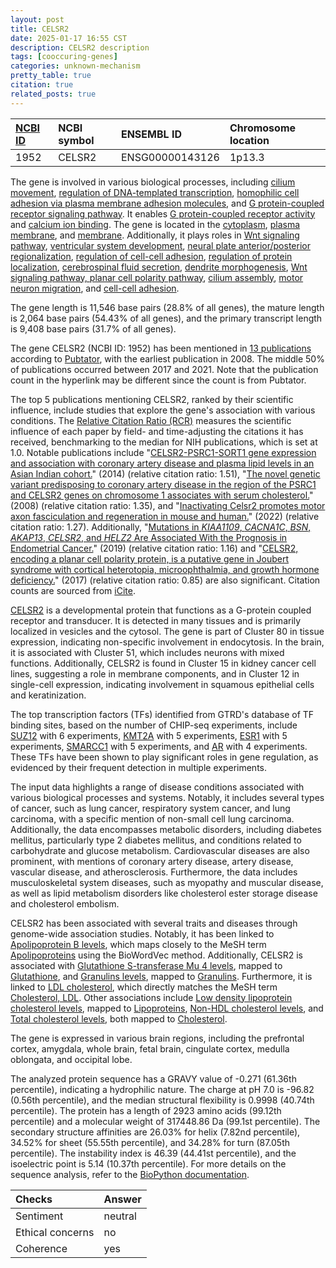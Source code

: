 ```yaml
---
layout: post
title: CELSR2
date: 2025-01-17 16:55 CST
description: CELSR2 description
tags: [cooccuring-genes]
categories: unknown-mechanism
pretty_table: true
citation: true
related_posts: true
---
```




| [NCBI ID](https://www.ncbi.nlm.nih.gov/gene/1952) | NCBI symbol | ENSEMBL ID | Chromosome location |
| :-------- | :------- | :-------- | :------- |
| 1952  | CELSR2 | ENSG00000143126 | 1p13.3 |



The gene is involved in various biological processes, including [cilium movement](https://amigo.geneontology.org/amigo/term/GO:0003341), [regulation of DNA-templated transcription](https://amigo.geneontology.org/amigo/term/GO:0006355), [homophilic cell adhesion via plasma membrane adhesion molecules](https://amigo.geneontology.org/amigo/term/GO:0007156), and [G protein-coupled receptor signaling pathway](https://amigo.geneontology.org/amigo/term/GO:0007186). It enables [G protein-coupled receptor activity](https://amigo.geneontology.org/amigo/term/GO:0004930) and [calcium ion binding](https://amigo.geneontology.org/amigo/term/GO:0005509). The gene is located in the [cytoplasm](https://amigo.geneontology.org/amigo/term/GO:0005737), [plasma membrane](https://amigo.geneontology.org/amigo/term/GO:0005886), and [membrane](https://amigo.geneontology.org/amigo/term/GO:0016020). Additionally, it plays roles in [Wnt signaling pathway](https://amigo.geneontology.org/amigo/term/GO:0016055), [ventricular system development](https://amigo.geneontology.org/amigo/term/GO:0021591), [neural plate anterior/posterior regionalization](https://amigo.geneontology.org/amigo/term/GO:0021999), [regulation of cell-cell adhesion](https://amigo.geneontology.org/amigo/term/GO:0022407), [regulation of protein localization](https://amigo.geneontology.org/amigo/term/GO:0032880), [cerebrospinal fluid secretion](https://amigo.geneontology.org/amigo/term/GO:0033326), [dendrite morphogenesis](https://amigo.geneontology.org/amigo/term/GO:0048813), [Wnt signaling pathway, planar cell polarity pathway](https://amigo.geneontology.org/amigo/term/GO:0060071), [cilium assembly](https://amigo.geneontology.org/amigo/term/GO:0060271), [motor neuron migration](https://amigo.geneontology.org/amigo/term/GO:0097475), and [cell-cell adhesion](https://amigo.geneontology.org/amigo/term/GO:0098609).


The gene length is 11,546 base pairs (28.8% of all genes), the mature length is 2,064 base pairs (54.43% of all genes), and the primary transcript length is 9,408 base pairs (31.7% of all genes).


The gene CELSR2 (NCBI ID: 1952) has been mentioned in [13 publications](https://pubmed.ncbi.nlm.nih.gov/?term=%22CELSR2%22) according to [Pubtator](https://academic.oup.com/nar/article/47/W1/W587/5494727), with the earliest publication in 2008. The middle 50% of publications occurred between 2017 and 2021. Note that the publication count in the hyperlink may be different since the count is from Pubtator.


The top 5 publications mentioning CELSR2, ranked by their scientific influence, include studies that explore the gene's association with various conditions. The [Relative Citation Ratio (RCR)](https://journals.plos.org/plosbiology/article?id=10.1371/journal.pbio.1002541) measures the scientific influence of each paper by field- and time-adjusting the citations it has received, benchmarking to the median for NIH publications, which is set at 1.0. Notable publications include "[CELSR2-PSRC1-SORT1 gene expression and association with coronary artery disease and plasma lipid levels in an Asian Indian cohort.](https://pubmed.ncbi.nlm.nih.gov/24674750)" (2014) (relative citation ratio: 1.51), "[The novel genetic variant predisposing to coronary artery disease in the region of the PSRC1 and CELSR2 genes on chromosome 1 associates with serum cholesterol.](https://pubmed.ncbi.nlm.nih.gov/18649068)" (2008) (relative citation ratio: 1.35), and "[Inactivating Celsr2 promotes motor axon fasciculation and regeneration in mouse and human.](https://pubmed.ncbi.nlm.nih.gov/34983065)" (2022) (relative citation ratio: 1.27). Additionally, "[Mutations in <i>KIAA1109</i>, <i>CACNA1C</i>, <i>BSN</i>, <i>AKAP13</i>, <i>CELSR2</i>, and <i>HELZ2</i> Are Associated With the Prognosis in Endometrial Cancer.](https://pubmed.ncbi.nlm.nih.gov/31787999)" (2019) (relative citation ratio: 1.16) and "[CELSR2, encoding a planar cell polarity protein, is a putative gene in Joubert syndrome with cortical heterotopia, microophthalmia, and growth hormone deficiency.](https://pubmed.ncbi.nlm.nih.gov/28052552)" (2017) (relative citation ratio: 0.85) are also significant. Citation counts are sourced from [iCite](https://icite.od.nih.gov).


[CELSR2](https://www.proteinatlas.org/ENSG00000143126-CELSR2) is a developmental protein that functions as a G-protein coupled receptor and transducer. It is detected in many tissues and is primarily localized in vesicles and the cytosol. The gene is part of Cluster 80 in tissue expression, indicating non-specific involvement in endocytosis. In the brain, it is associated with Cluster 51, which includes neurons with mixed functions. Additionally, CELSR2 is found in Cluster 15 in kidney cancer cell lines, suggesting a role in membrane components, and in Cluster 12 in single-cell expression, indicating involvement in squamous epithelial cells and keratinization.


The top transcription factors (TFs) identified from GTRD's database of TF binding sites, based on the number of CHIP-seq experiments, include [SUZ12](https://www.ncbi.nlm.nih.gov/gene/23512) with 6 experiments, [KMT2A](https://www.ncbi.nlm.nih.gov/gene/4297) with 5 experiments, [ESR1](https://www.ncbi.nlm.nih.gov/gene/2099) with 5 experiments, [SMARCC1](https://www.ncbi.nlm.nih.gov/gene/6599) with 5 experiments, and [AR](https://www.ncbi.nlm.nih.gov/gene/367) with 4 experiments. These TFs have been shown to play significant roles in gene regulation, as evidenced by their frequent detection in multiple experiments.



The input data highlights a range of disease conditions associated with various biological processes and systems. Notably, it includes several types of cancer, such as lung cancer, respiratory system cancer, and lung carcinoma, with a specific mention of non-small cell lung carcinoma. Additionally, the data encompasses metabolic disorders, including diabetes mellitus, particularly type 2 diabetes mellitus, and conditions related to carbohydrate and glucose metabolism. Cardiovascular diseases are also prominent, with mentions of coronary artery disease, artery disease, vascular disease, and atherosclerosis. Furthermore, the data includes musculoskeletal system diseases, such as myopathy and muscular disease, as well as lipid metabolism disorders like cholesterol ester storage disease and cholesterol embolism.


CELSR2 has been associated with several traits and diseases through genome-wide association studies. Notably, it has been linked to [Apolipoprotein B levels](https://pubmed.ncbi.nlm.nih.gov/33462484), which maps closely to the MeSH term [Apolipoproteins](https://meshb.nlm.nih.gov/record/ui?ui=D001053) using the BioWordVec method. Additionally, CELSR2 is associated with [Glutathione S-transferase Mu 4 levels](https://pubmed.ncbi.nlm.nih.gov/34648354), mapped to [Glutathione](https://meshb.nlm.nih.gov/record/ui?ui=D005978), and [Granulins levels](https://pubmed.ncbi.nlm.nih.gov/34814699), mapped to [Granulins](https://meshb.nlm.nih.gov/record/ui?ui=D000077155). Furthermore, it is linked to [LDL cholesterol](https://pubmed.ncbi.nlm.nih.gov/30275531), which directly matches the MeSH term [Cholesterol, LDL](https://meshb.nlm.nih.gov/record/ui?ui=D008078). Other associations include [Low density lipoprotein cholesterol levels](https://pubmed.ncbi.nlm.nih.gov/33462484), mapped to [Lipoproteins](https://meshb.nlm.nih.gov/record/ui?ui=D008074), [Non-HDL cholesterol levels](https://pubmed.ncbi.nlm.nih.gov/34887591), and [Total cholesterol levels](https://pubmed.ncbi.nlm.nih.gov/33462484), both mapped to [Cholesterol](https://meshb.nlm.nih.gov/record/ui?ui=D002784).


The gene is expressed in various brain regions, including the prefrontal cortex, amygdala, whole brain, fetal brain, cingulate cortex, medulla oblongata, and occipital lobe.




The analyzed protein sequence has a GRAVY value of -0.271 (61.36th percentile), indicating a hydrophilic nature. The charge at pH 7.0 is -96.82 (0.56th percentile), and the median structural flexibility is 0.9998 (40.74th percentile). The protein has a length of 2923 amino acids (99.12th percentile) and a molecular weight of 317448.86 Da (99.1st percentile). The secondary structure affinities are 26.03% for helix (7.82nd percentile), 34.52% for sheet (55.55th percentile), and 34.28% for turn (87.05th percentile). The instability index is 46.39 (44.41st percentile), and the isoelectric point is 5.14 (10.37th percentile). For more details on the sequence analysis, refer to the [BioPython documentation](https://biopython.org/docs/1.75/api/Bio.SeqUtils.ProtParam.html).





| Checks    | Answer |
| :-------- | :------- |
| Sentiment  | neutral   |
| Ethical concerns | no     |
| Coherence    | yes    |